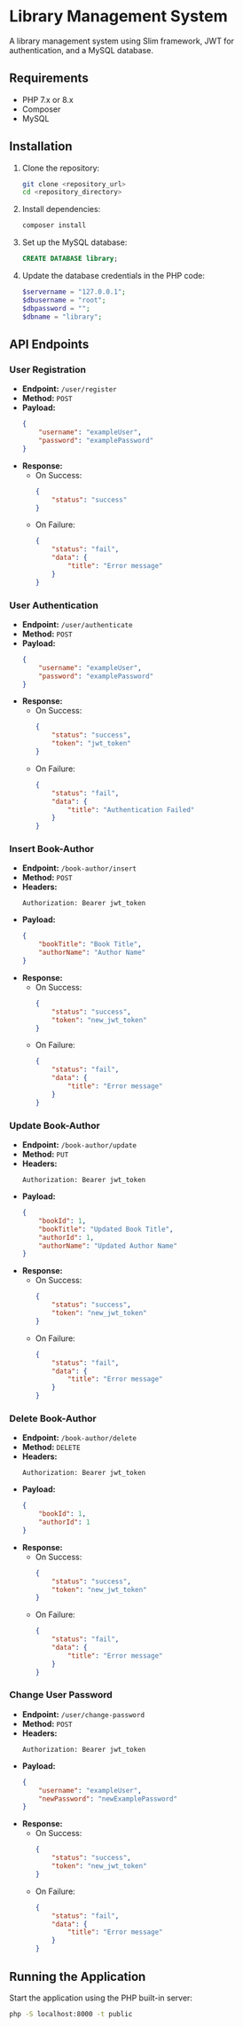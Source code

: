 # Library Management System

A library management system using Slim framework, JWT for authentication, and a MySQL database.

## Requirements

- PHP 7.x or 8.x
- Composer
- MySQL

## Installation

1. Clone the repository:
    ```sh
    git clone <repository_url>
    cd <repository_directory>
    ```

2. Install dependencies:
    ```sh
    composer install
    ```

3. Set up the MySQL database:
    ```sql
    CREATE DATABASE library;
    ```

4. Update the database credentials in the PHP code:
    ```php
    $servername = "127.0.0.1";
    $dbusername = "root";
    $dbpassword = "";
    $dbname = "library";
    ```

## API Endpoints

### User Registration

- **Endpoint:** `/user/register`
- **Method:** `POST`
- **Payload:**
    ```json
    {
        "username": "exampleUser",
        "password": "examplePassword"
    }
    ```
- **Response:**
    - On Success:
        ```json
        {
            "status": "success"
        }
        ```
    - On Failure:
        ```json
        {
            "status": "fail",
            "data": {
                "title": "Error message"
            }
        }
        ```

### User Authentication

- **Endpoint:** `/user/authenticate`
- **Method:** `POST`
- **Payload:**
    ```json
    {
        "username": "exampleUser",
        "password": "examplePassword"
    }
    ```
- **Response:**
    - On Success:
        ```json
        {
            "status": "success",
            "token": "jwt_token"
        }
        ```
    - On Failure:
        ```json
        {
            "status": "fail",
            "data": {
                "title": "Authentication Failed"
            }
        }
        ```

### Insert Book-Author

- **Endpoint:** `/book-author/insert`
- **Method:** `POST`
- **Headers:** 
    ```http
    Authorization: Bearer jwt_token
    ```
- **Payload:**
    ```json
    {
        "bookTitle": "Book Title",
        "authorName": "Author Name"
    }
    ```
- **Response:**
    - On Success:
        ```json
        {
            "status": "success",
            "token": "new_jwt_token"
        }
        ```
    - On Failure:
        ```json
        {
            "status": "fail",
            "data": {
                "title": "Error message"
            }
        }
        ```

### Update Book-Author

- **Endpoint:** `/book-author/update`
- **Method:** `PUT`
- **Headers:** 
    ```http
    Authorization: Bearer jwt_token
    ```
- **Payload:**
    ```json
    {
        "bookId": 1,
        "bookTitle": "Updated Book Title",
        "authorId": 1,
        "authorName": "Updated Author Name"
    }
    ```
- **Response:**
    - On Success:
        ```json
        {
            "status": "success",
            "token": "new_jwt_token"
        }
        ```
    - On Failure:
        ```json
        {
            "status": "fail",
            "data": {
                "title": "Error message"
            }
        }
        ```

### Delete Book-Author

- **Endpoint:** `/book-author/delete`
- **Method:** `DELETE`
- **Headers:** 
    ```http
    Authorization: Bearer jwt_token
    ```
- **Payload:**
    ```json
    {
        "bookId": 1,
        "authorId": 1
    }
    ```
- **Response:**
    - On Success:
        ```json
        {
            "status": "success",
            "token": "new_jwt_token"
        }
        ```
    - On Failure:
        ```json
        {
            "status": "fail",
            "data": {
                "title": "Error message"
            }
        }
        ```

### Change User Password

- **Endpoint:** `/user/change-password`
- **Method:** `POST`
- **Headers:** 
    ```http
    Authorization: Bearer jwt_token
    ```
- **Payload:**
    ```json
    {
        "username": "exampleUser",
        "newPassword": "newExamplePassword"
    }
    ```
- **Response:**
    - On Success:
        ```json
        {
            "status": "success",
            "token": "new_jwt_token"
        }
        ```
    - On Failure:
        ```json
        {
            "status": "fail",
            "data": {
                "title": "Error message"
            }
        }
        ```

## Running the Application

Start the application using the PHP built-in server:
```sh
php -S localhost:8000 -t public
